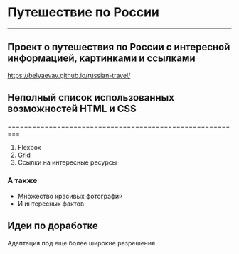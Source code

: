 # Путешествие по России
-----------------------
Проект о путешествия по России с интересной информацией, картинками и ссылками
------------------------------------------------------------------------------
https://belyaevav.github.io/russian-travel/

## Неполный список использованных возможностей HTML и CSS
=========================================================
1. Flexbox
2. Grid
3. Ссылки на интересные ресурсы

### А также
* Множество красивых фотографий
* И интересных фактов

## Идеи по доработке

Адаптация под еще более широкие разрешения
